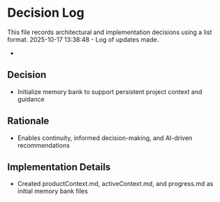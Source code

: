 # Decision Log

This file records architectural and implementation decisions using a list format.
2025-10-17 13:38:48 - Log of updates made.

*

## Decision

*   Initialize memory bank to support persistent project context and guidance

## Rationale 

*   Enables continuity, informed decision-making, and AI-driven recommendations

## Implementation Details

*   Created productContext.md, activeContext.md, and progress.md as initial memory bank files